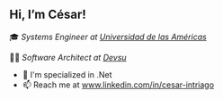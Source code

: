 <h2>Hi, I’m César!</h2>


🎓 *Systems Engineer at [Universidad de las Américas](https://www.udla.edu.ec/)*

😶‍🌫️ *Software Architect at [Devsu](https://www.devsu.com)*



- 🌱 I'm specialized in .Net
- 📫 Reach me at www.linkedin.com/in/cesar-intriago

<!---
ForerunnerG34/ForerunnerG34 is a ✨ special ✨ repository because its `README.md` (this file) appears on your GitHub profile.
You can click the Preview link to take a look at your changes.
--->
